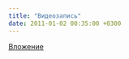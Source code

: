 ```yaml
---
title: "Видеозапись"
date: 2011-01-02 00:35:00 +0300
---
```



[Вложение](https://vk.com/video41076938_158635888)
